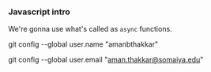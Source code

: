 ### Javascript intro

We're gonna use what's called as `async` functions.

git config --global user.name "amanbthakkar"

git config --global user.email "aman.thakkar@somaiya.edu"

